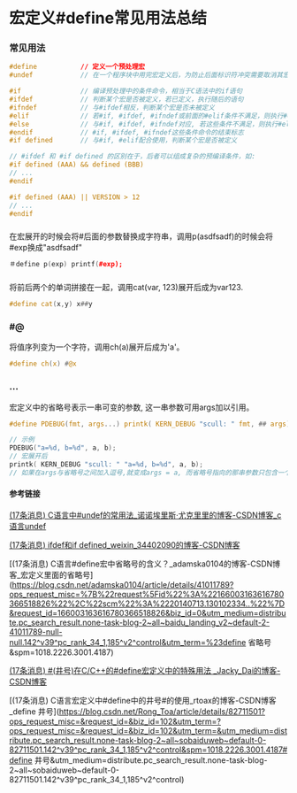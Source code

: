 # 宏定义#define常见用法总结

### 常见用法

```c
#define           // 定义一个预处理宏
#undef            // 在一个程序块中用完宏定义后，为防止后面标识符冲突需要取消其宏定义

#if               // 编译预处理中的条件命令，相当于C语法中的if语句
#ifdef            // 判断某个宏是否被定义，若已定义，执行随后的语句
#ifndef           // 与#ifdef相反，判断某个宏是否未被定义
#elif             // 若#if, #ifdef, #ifndef或前面的#elif条件不满足，则执行#elif之后的语句，相当于C语法中的else-if
#else             // 与#if, #ifdef, #ifndef对应, 若这些条件不满足，则执行#else之后的语句，相当于C语法中的else
#endif            // #if, #ifdef, #ifndef这些条件命令的结束标志
#if defined       // 与#if, #elif配合使用，判断某个宏是否被定义

// #ifdef 和 #if defined 的区别在于，后者可以组成复杂的预编译条件，如:
#if defined (AAA) && defined (BBB)
// ...
#endif

#if defined (AAA) || VERSION > 12
// ...
#endif
```

### #

在宏展开的时候会将#后面的参数替换成字符串，调用p(asdfsadf)的时候会将#exp换成"asdfsadf"

```c++
＃define p(exp) printf(#exp);
```

### ##

将前后两个的单词拼接在一起，调用cat(var, 123)展开后成为var123.

```c++
#define cat(x,y) x##y
```

### #@

将值序列变为一个字符，调用ch(a)展开后成为'a'。

```c
#define ch(x) #@x
```

### ...

宏定义中的省略号表示一串可变的参数, 这一串参数可用args加以引用。

```c
#define PDEBUG(fmt, args...) printk( KERN_DEBUG "scull: " fmt, ## args)

// 示例
PDEBUG("a=%d, b=%d", a, b);
// 宏展开后
printk( KERN_DEBUG "scull: " "a=%d, b=%d", a, b);
// 如果在args与省略号之间加入逗号,就变成args = a, 而省略号指向的那串参数只包含一个b。
```



#### 参考链接

[(17条消息) C语言中#undef的常用法_诺诺埃里斯·尤克里里的博客-CSDN博客_c语言undef](https://blog.csdn.net/u014170067/article/details/53561821?ops_request_misc=%7B%22request%5Fid%22%3A%22166006485416782425156608%22%2C%22scm%22%3A%2220140713.130102334.pc%5Fall.%22%7D&request_id=166006485416782425156608&biz_id=0&utm_medium=distribute.pc_search_result.none-task-blog-2~all~first_rank_ecpm_v1~hot_rank-1-53561821-null-null.142^v40^pc_search_integral,185^v2^control&utm_term=%23undef&spm=1018.2226.3001.4187)

[(17条消息) ifdef和if defined_weixin_34402090的博客-CSDN博客](https://blog.csdn.net/weixin_34402090/article/details/92612095?spm=1001.2101.3001.6650.12&utm_medium=distribute.pc_relevant.none-task-blog-2~default~CTRLIST~Rate-12-92612095-blog-79443014.pc_relevant_multi_platform_whitelistv3&depth_1-utm_source=distribute.pc_relevant.none-task-blog-2~default~CTRLIST~Rate-12-92612095-blog-79443014.pc_relevant_multi_platform_whitelistv3&utm_relevant_index=18)

[(17条消息) C语言#define宏中省略号的含义？_adamska0104的博客-CSDN博客_宏定义里面的省略号](https://blog.csdn.net/adamska0104/article/details/41011789?ops_request_misc=%7B%22request%5Fid%22%3A%22166003163616780366518826%22%2C%22scm%22%3A%2220140713.130102334..%22%7D&request_id=166003163616780366518826&biz_id=0&utm_medium=distribute.pc_search_result.none-task-blog-2~all~baidu_landing_v2~default-2-41011789-null-null.142^v39^pc_rank_34_1,185^v2^control&utm_term=%23define 省略号&spm=1018.2226.3001.4187)

[(17条消息) #(井号)在C/C++的#define宏定义中的特殊用法 _Jacky_Dai的博客-CSDN博客](https://blog.csdn.net/Jacky_Dai/article/details/83968176?spm=1001.2101.3001.6650.1&utm_medium=distribute.pc_relevant.none-task-blog-2~default~ESLANDING~default-1-83968176-blog-82711501.pc_relevant_multi_platform_whitelistv2eslanding&depth_1-utm_source=distribute.pc_relevant.none-task-blog-2~default~ESLANDING~default-1-83968176-blog-82711501.pc_relevant_multi_platform_whitelistv2eslanding&utm_relevant_index=2)

[(17条消息) C语言宏定义中#define中的井号#的使用_rtoax的博客-CSDN博客_define 井号](https://blog.csdn.net/Rong_Toa/article/details/82711501?ops_request_misc=&request_id=&biz_id=102&utm_term=?ops_request_misc=&request_id=&biz_id=102&utm_term=&utm_medium=distribute.pc_search_result.none-task-blog-2~all~sobaiduweb~default-0-82711501.142^v39^pc_rank_34_1,185^v2^control&spm=1018.2226.3001.4187#define 井号&utm_medium=distribute.pc_search_result.none-task-blog-2~all~sobaiduweb~default-0-82711501.142^v39^pc_rank_34_1,185^v2^control)